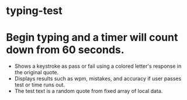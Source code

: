 # typing-test

# Begin typing and a timer will count down from 60 seconds.

- Shows a keystroke as pass or fail using a colored letter's response in the original quote.
- Displays results such as wpm, mistakes, and accuracy if user passes test or time runs out.
- The test text is a random quote from fixed array of local data.
